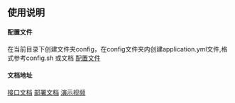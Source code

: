 ## 使用说明

#### 配置文件
在当前目录下创建文件夹config，在config文件夹内创建application.yml文件,格式参考config.sh
或文档 [配置文件](http://www.kuukaa.fun/deploy/config.html)

#### 文档地址 
[接口文档](http://www.kuukaa.fun/api/status.html)
[部署文档](http://www.kuukaa.fun/deploy/env.html)
[演示视频](https://www.bilibili.com/video/BV1TA411F7xz)
